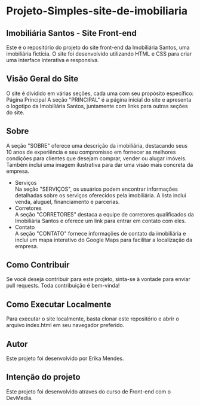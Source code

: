 # Projeto-Simples-site-de-imobiliaria
## Imobiliária Santos - Site Front-end
Este é o repositório do projeto do site front-end da Imobiliária Santos, uma imobiliária fictícia. O site foi desenvolvido utilizando HTML e CSS para criar uma interface interativa e responsiva.<br>

## Visão Geral do Site
O site é dividido em várias seções, cada uma com seu propósito específico:
 Página Principal
A seção "PRINCIPAL" é a página inicial do site e apresenta o logotipo da Imobiliária Santos, juntamente com links para outras seções do site.

## Sobre
A seção "SOBRE" oferece uma descrição da imobiliária, destacando seus 10 anos de experiência e seu compromisso em fornecer as melhores condições para clientes que desejam comprar, vender ou alugar imóveis. Também inclui uma imagem ilustrativa para dar uma visão mais concreta da empresa.
<ul>
<li>Serviços<br>
Na seção "SERVIÇOS", os usuários podem encontrar informações detalhadas sobre os serviços oferecidos pela imobiliária. A lista inclui venda, aluguel, financiamento e parcerias.</li>
<li>Corretores<br>
A seção "CORRETORES" destaca a equipe de corretores qualificados da Imobiliária Santos e oferece um link para entrar em contato com eles.</li>
<li>Contato<br>
A seção "CONTATO" fornece informações de contato da imobiliária e inclui um mapa interativo do Google Maps para facilitar a localização da empresa.</li>
</ul>


## Como Contribuir
Se você deseja contribuir para este projeto, sinta-se à vontade para enviar pull requests. Toda contribuição é bem-vinda!

## Como Executar Localmente
Para executar o site localmente, basta clonar este repositório e abrir o arquivo index.html em seu navegador preferido.


## Autor
Este projeto foi desenvolvido por Erika Mendes.

## Intenção do projeto
Este projeto foi desenvolvido atraves do curso de Front-end com o DevMedia. 

